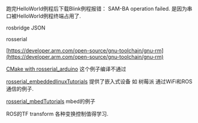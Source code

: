 跑完HelloWorld例程后下载Blink例程报错： SAM-BA operation failed. 是因为串口被HelloWorld例程终端占用了.

rosbridge  JSON

rosserial

[https://developer.arm.com/open-source/gnu-toolchain/gnu-rm](https://developer.arm.com/open-source/gnu-toolchain/gnu-rm)

[CMake with rosserial\_arduino](http://wiki.ros.org/rosserial_arduino/Tutorials/CMake) 这个例子编译不通过

[rosserial\_embeddedlinuxTutorials](http://wiki.ros.org/rosserial_embeddedlinux/Tutorials) 提供了嵌入式设备 如 树莓派 通过WiFi和ROS通信的例子.

[rosserial\_mbedTutorials](http://wiki.ros.org/rosserial_mbed/Tutorials) mbed的例子

ROS的TF transform 各种变换控制值得学习.

